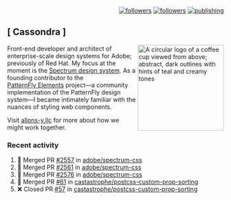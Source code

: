 <p align="right"><a rel="me" href="https://front-end.social/@castastrophe">
    <img alt="followers" title="Follow me on Mastodon" src="https://img.shields.io/mastodon/follow/109297102751309835?domain=https%3A%2F%2Ffront-end.social&label=Follow&logo=mastodon&logoColor=white&style=for-the-badge&labelColor=008080&color=006969"/></a>
  <a href="https://codepen.io/castastrophe/">
    <img alt="followers" title="Follow me on CodePen" src="https://img.shields.io/badge/23-1?color=640464&labelColor=7c007c&style=for-the-badge&logo=codepen&label=Follow"/></a>
<a href="https://castastrophe.medium.com/">
    <img alt="publishing" title="View articles on Medium" src="https://img.shields.io/badge/107-1?color=666&labelColor=444&label=subscribe&logo=medium&logoColor=white&style=for-the-badge"/></a>
</p>

## [&nbsp;Cassondra&nbsp;]

<img align="right" src="https://github-production-user-asset-6210df.s3.amazonaws.com/1840295/253016758-ba468774-1cd3-42c2-8f43-947b5eeb5edf.png" height="200" alt="A circular logo of a coffee cup viewed from above; abstract, dark outlines with hints of teal and creamy tones">

Front-end developer and architect of enterprise-scale design systems for Adobe; previously of Red Hat. My focus at the moment is the [Spectrum design system](https://github.com/adobe/spectrum-css). As a founding contributor to the [PatternFly&nbsp;Elements](https://github.com/patternfly/patternfly-elements) project&mdash;a community implementation of the PatternFly design system&mdash;I became intimately familiar with the nuances of styling web components.

Visit [allons-y.llc](http://allons-y.llc/) for more about how we might work together.

### Recent activity

<!--START_SECTION:activity-->
1. 🎉 Merged PR [#2557](https://github.com/adobe/spectrum-css/pull/2557) in [adobe/spectrum-css](https://github.com/adobe/spectrum-css)
2. 🎉 Merged PR [#2561](https://github.com/adobe/spectrum-css/pull/2561) in [adobe/spectrum-css](https://github.com/adobe/spectrum-css)
3. 🎉 Merged PR [#2576](https://github.com/adobe/spectrum-css/pull/2576) in [adobe/spectrum-css](https://github.com/adobe/spectrum-css)
4. 🎉 Merged PR [#61](https://github.com/castastrophe/postcss-custom-prop-sorting/pull/61) in [castastrophe/postcss-custom-prop-sorting](https://github.com/castastrophe/postcss-custom-prop-sorting)
5. ❌ Closed PR [#57](https://github.com/castastrophe/postcss-custom-prop-sorting/pull/57) in [castastrophe/postcss-custom-prop-sorting](https://github.com/castastrophe/postcss-custom-prop-sorting)
<!--END_SECTION:activity-->
